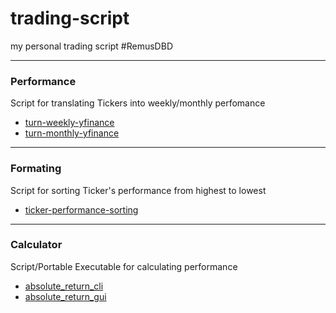 # trading-script
my personal trading script #RemusDBD
<hr>
<h3>Performance</h3>
Script for translating Tickers into weekly/monthly perfomance <Br>

- [turn-weekly-yfinance](https://github.com/RemusDBD/trading-script/blob/main/performance/turn-weekly-yfinance.py)
- [turn-monthly-yfinance](https://github.com/RemusDBD/trading-script/blob/main/performance/turn-monthly-yfinance.py)

<hr>
<h3>Formating</h3>
Script for sorting Ticker's performance from highest to lowest <br>

- [ticker-performance-sorting](https://github.com/RemusDBD/trading-script/blob/main/formating/ticker-performance-sorting.py)
  
<hr>
<h3>Calculator</h3>
Script/Portable Executable for calculating performance <br>

- [absolute_return_cli](https://github.com/RemusDBD/trading-script/tree/main/calculator/absolute_return/cli)
- [absolute_return_gui](https://github.com/RemusDBD/trading-script/tree/main/calculator/absolute_return/gui_v2)

